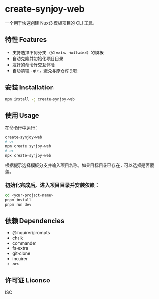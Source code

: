 # create-synjoy-web

一个用于快速创建 Nuxt3 模板项目的 CLI 工具。

## 特性 Features

- 支持选择不同分支（如 `main`、`tailwind`）的模板
- 自动克隆并初始化项目目录
- 友好的命令行交互体验
- 自动清理 `.git`，避免与原仓库关联

## 安装 Installation

```bash
npm install -g create-synjoy-web
```

## 使用 Usage

在命令行中运行：

```bash
create-synjoy-web
# or
npm create synjoy-web
# or
npx create-synjoy-web
```

根据提示选择模板分支并输入项目名称。如果目标目录已存在，可以选择是否覆盖。

### 初始化完成后，进入项目目录并安装依赖：

```bash
cd <your-project-name>
pnpm install
pnpm run dev
```

## 依赖 Dependencies

- @inquirer/prompts
- chalk
- commander
- fs-extra
- git-clone
- inquirer
- ora

## 许可证 License

ISC

